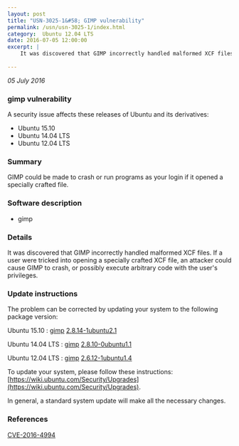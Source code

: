 ```yaml
---
layout: post
title: "USN-3025-1&#58; GIMP vulnerability"
permalink: /usn/usn-3025-1/index.html
category:  Ubuntu 12.04 LTS
date: 2016-07-05 12:00:00
excerpt: |
    It was discovered that GIMP incorrectly handled malformed XCF files. If a user were tricked into opening a specially crafted XCF file, an attacker could cause GIMP to crash, or possibly execute arbitrary code with the user&#39;s privileges. 
    
--- 
```

 
 

*05 July 2016*

### gimp vulnerability

A security issue affects these releases of Ubuntu and its derivatives:

* Ubuntu 15.10
* Ubuntu 14.04 LTS
* Ubuntu 12.04 LTS

### Summary

GIMP could be made to crash or run programs as your login if it opened a specially crafted file.

### Software description

* gimp 

### Details

It was discovered that GIMP incorrectly handled malformed XCF files. If a user were tricked into opening a specially crafted XCF file, an attacker could cause GIMP to crash, or possibly execute arbitrary code with the user&#39;s privileges. 

### Update instructions

The problem can be corrected by updating your system to the following package version:

Ubuntu 15.10
 : [gimp](https://launchpad.net/ubuntu/+source/gimp) <span> [2.8.14-1ubuntu2.1](https://launchpad.net/ubuntu/+source/gimp/2.8.14-1ubuntu2.1) </span> 

Ubuntu 14.04 LTS
 : [gimp](https://launchpad.net/ubuntu/+source/gimp) <span> [2.8.10-0ubuntu1.1](https://launchpad.net/ubuntu/+source/gimp/2.8.10-0ubuntu1.1) </span> 

Ubuntu 12.04 LTS
 : [gimp](https://launchpad.net/ubuntu/+source/gimp) <span> [2.6.12-1ubuntu1.4](https://launchpad.net/ubuntu/+source/gimp/2.6.12-1ubuntu1.4) </span> 

To update your system, please follow these instructions: [https://wiki.ubuntu.com/Security/Upgrades](https://wiki.ubuntu.com/Security/Upgrades).

In general, a standard system update will make all the necessary changes. 

### References

 
 [CVE-2016-4994](http://people.ubuntu.com/~ubuntu-security/cve/CVE-2016-4994)
 

